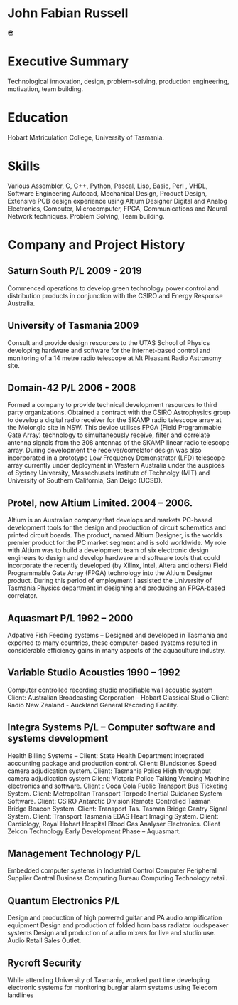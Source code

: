 # John Fabian Russell 
:sunglasses:
# Executive Summary
Technological innovation, design, problem-solving, production engineering,
motivation, team building.
# Education
Hobart Matriculation College, University of Tasmania.
# Skills
Various Assembler, C, C++, Python, Pascal, Lisp, Basic, Perl , VHDL, Software Engineering
Autocad, Mechanical Design, Product Design, Extensive PCB design experience
using Altium Designer
Digital and Analog Electronics, Computer, Microcomputer, FPGA, Communications
and Neural Network techniques.
Problem Solving, Team building.

# Company and Project History
## Saturn South P/L 2009 - 2019
Commenced operations to develop green technology power control and distribution
products in conjunction with the CSIRO and Energy Response Australia.
## University of Tasmania 2009 
Consult and provide design resources to the UTAS School of Physics developing
hardware and software for the internet-based control and monitoring of a 14 metre
radio telescope at Mt Pleasant Radio Astronomy site.
## Domain-42 P/L 2006 - 2008
Formed a company to provide technical development resources to third party
organizations. Obtained a contract with the CSIRO Astrophysics group to develop a
digital radio receiver for the SKAMP radio telescope array at the Molonglo site in
NSW. This device utilises FPGA (Field Programmable Gate Array) technology to
simultaneously receive, filter and correlate antenna signals from the 308 antennas of
the SKAMP linear radio telescope array. 
During development the receiver/correlator design was also incorporated in a
prototype Low Frequency Demonstrator (LFD) telescope array currently under
deployment in Western Australia under the auspices of Sydney University,
Massechusets Institute of Technolgy (MIT) and University of Southern California,
San Deigo (UCSD).
## Protel, now Altium Limited. 2004 – 2006.
Altium is an Australian company that develops and markets PC-based development
tools for the design and production of circuit schematics and printed circuit boards.
The product, named Altium Designer, is the worlds premier product for the PC
market segment and is sold worldwide.
My role with Altium was to build a development team of six electronic design
engineers to design and develop hardware and software tools that could incorporate
the recently developed (by Xilinx, Intel, Altera and others) Field Programmable Gate
Array (FPGA) technology into the Altium Designer product.
During this period of employment I assisted the University of Tasmania Physics
department in designing and producing an FPGA-based correlator.
## Aquasmart P/L 1992 – 2000
Adpative Fish Feeding systems – Designed and developed in Tasmania and exported
to many countries, these computer-based systems resulted in considerable efficiency
gains in many aspects of the aquaculture industry.
## Variable Studio Acoustics 1990 – 1992 
Computer controlled recording studio modifiable wall acoustic system
Client: Australian Broadcasting Corporation - Hobart Classical Studio
Client: Radio New Zealand - Auckland General Recording Facility.
## Integra Systems P/L – Computer software and systems development
Health Billing Systems – Client: State Health Department
Integrated accounting package and production control. Client: Blundstones
Speed camera adjudication system. Client: Tasmania Police
High throughput camera adjudication system Client: Victoria Police
Talking Vending Machine electronics and software. Client : Coca Cola
Public Transport Bus Ticketing System. Client: Metropolitan Transport
Torpedo Inertial Guidance System Software. Client: CSIRO Antarctic Division
Remote Controlled Tasman Bridge Beacon System. Client: Transport Tas.
Tasman Bridge Gantry Signal System. Client: Transport Tasmania
EDAS Heart Imaging System. Client: Cardiology, Royal Hobart Hospital
Blood Gas Analyser Electronics. Client Zelcon Technology
Early Development Phase – Aquasmart.
## Management Technology P/L
Embedded computer systems in Industrial Control
Computer Peripheral Supplier
Central Business Computing Bureau
Computing Technology retail.
## Quantum Electronics P/L
Design and production of high powered guitar and PA audio amplification equipment
Design and production of folded horn bass radiator loudspeaker systems
Design and production of audio mixers for live and studio use.
Audio Retail Sales Outlet.
## Rycroft Security
While attending University of Tasmania, worked part time developing electronic
systems for monitoring burglar alarm systems using Telecom landlines
